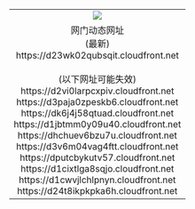 ﻿<table>
  <tr></tr>
  <tr><td colspan=2 align=center><img src="https://d23wk02qubsqit.cloudfront.net/Up/oGate.jpg" /></td></tr>
  <tr><td colspan=2 align=center>网门动态网址<br/>(最新)
<br>https://d23wk02qubsqit.cloudfront.net
<br/><br/>(以下网址可能失效)
<br>https://d2vi0larpcxpiv.cloudfront.net
<br>https://d3paja0zpeskb6.cloudfront.net
<br>https://dk6j4j58qtuad.cloudfront.net
<br>https://d1jbtmm0y09u40.cloudfront.net
<br>https://dhchuev6bzu7u.cloudfront.net
<br>https://d3v6m04vag4ftt.cloudfront.net
<br>https://dputcbykutv57.cloudfront.net
<br>https://d1cixtlga8sqjo.cloudfront.net
<br>https://d1cwvjlchlpnyn.cloudfront.net
<br>https://d24t8ikpkpka6h.cloudfront.net
    </td>
  </tr>
</table>
